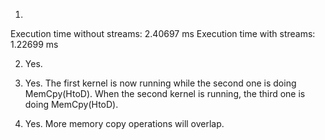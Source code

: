 1. 
Execution time without streams: 2.40697 ms
Execution time with streams:    1.22699 ms

2. Yes.

3. Yes. The first kernel is now running while the second one is doing MemCpy(HtoD). When the second kernel is running, the third one is doing MemCpy(HtoD).

4. Yes. More memory copy operations will overlap.

